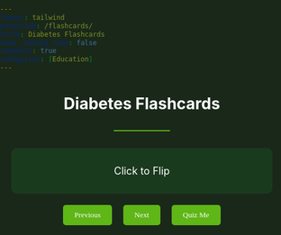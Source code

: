 ```yaml
---
layout: tailwind
permalink: /flashcards/
title: Diabetes Flashcards
show_reading_time: false
comments: true
categories: [Education]
---
```


  <link href="https://fonts.googleapis.com/css2?family=Oxygen+Mono&display=swap" rel="stylesheet">
<style>
    html, body, select {
      color: white !important;
      background-color: #1A281A !important;
      margin: 0 !important;
      padding: 0 !important;
    }
    p {
      font-family: 'Oxygen Mono';
      font-size: 15px;
      color: white;
    }
    /*h1, h2, h3, h4 {
      font-family: 'Oxygen Mono';
      color:#5fb617;
    }*/
    .feature-card {
      background: #1a3a1e;
      transition: all 0.3s ease;
      padding: 20px;
      border-radius: 10px;
      margin: 10px;
      text-align: center;
    }
    .feature-card:hover {
      transform: translateY(-5px);
      box-shadow: 0 10px 20px rgba(0,0,0,0.2);
    }
    .divider {
      width: 100px;
      height: 2px;
      background: #5fb617;
      margin: 30px auto;
    }
    .flashcard {
      cursor: pointer;
      user-select: none;
      background: #1a3a1e;
      padding: 30px;
      border-radius: 10px;
      font-size: 18px;
      margin: 20px auto;
      width: 80%;
      text-align: center;
      transition: background 0.3s ease;
    }
    .controls {
      display: flex;
      justify-content: center;
      gap: 20px;
      margin: 20px;
    }
    button {
      background-color: #5fb617;
      border: none;
      color: white;
      padding: 10px 20px;
      font-family: 'Oxygen Mono';
      border-radius: 5px;
      cursor: pointer;
      transition: background 0.3s ease;
    }
    button:hover {
      background-color: #4da514;
    }
</style>
<html>
  <h1 style="text-align:center">Diabetes Flashcards</h1>
  <div class="divider"></div>
  <div class="flashcard" id="flashcard">Click to Flip</div>
  <div class="controls">
    <button onclick="prevCard()">Previous</button>
    <button onclick="nextCard()">Next</button>
    <button onclick="startQuiz()">Quiz Me</button>
  </div>

  <script>
    let currentCard = 0;
    let showingTerm = true;
    let flashcards = [];

    const flashcardEl = document.getElementById("flashcard");

    async function fetchFlashcards() {
      try {
        const response = await fetch("http://localhost:8520/api/flashcards");
        flashcards = await response.json();
        displayCard();
      } catch (error) {
        flashcardEl.innerText = "Failed to load flashcards. Please try again later.";
        console.error("Error fetching flashcards:", error);
      }
    }

    function displayCard() {
      if (flashcards.length === 0) return;
      const card = flashcards[currentCard];
      flashcardEl.innerText = showingTerm ? card.term : card.definition;
    }

    flashcardEl.addEventListener("click", () => {
      showingTerm = !showingTerm;
      displayCard();
    });

    function nextCard() {
      if (flashcards.length === 0) return;
      currentCard = (currentCard + 1) % flashcards.length;
      showingTerm = true;
      displayCard();
    }

    function prevCard() {
      if (flashcards.length === 0) return;
      currentCard = (currentCard - 1 + flashcards.length) % flashcards.length;
      showingTerm = true;
      displayCard();
    }

    function startQuiz() {
      if (flashcards.length === 0) return;
      let score = 0;
      for (let i = 0; i < flashcards.length; i++) {
        let userAnswer = prompt(`What is: ${flashcards[i].term}?`);
        if (userAnswer && userAnswer.toLowerCase().includes(flashcards[i].definition.toLowerCase().split(" ")[0])) {
          alert("Correct!");
          score++;
        } else {
          alert(`Oops! The correct answer was: ${flashcards[i].definition}`);
        }
      }
      alert(`You got ${score} out of ${flashcards.length} correct!`);
    }

    // Initialize
    fetchFlashcards();
    </script>
</html>

